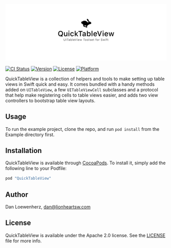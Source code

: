 ![](meta/repo-banner.png)

[![CI Status](https://img.shields.io/travis/lionheart/QuickTableView.svg?style=flat)](https://travis-ci.org/lionheart/QuickTableView)
[![Version](https://img.shields.io/cocoapods/v/QuickTableView.svg?style=flat)](http://cocoapods.org/pods/QuickTableView)
[![License](https://img.shields.io/cocoapods/l/QuickTableView.svg?style=flat)](http://cocoapods.org/pods/QuickTableView)
[![Platform](https://img.shields.io/cocoapods/p/QuickTableView.svg?style=flat)](http://cocoapods.org/pods/QuickTableView)

QuickTableView is a collection of helpers and tools to make setting up table views in Swift quick and easy. It comes bundled with a handy methods added on `UITableView`, a few `UITableViewCell` subclasses and a protocol that help make registering cells to table views easier, and adds two view controllers to bootstrap table view layouts.

## Usage

To run the example project, clone the repo, and run `pod install` from the Example directory first.

## Installation

QuickTableView is available through [CocoaPods](http://cocoapods.org). To install
it, simply add the following line to your Podfile:

```ruby
pod "QuickTableView"
```

## Author

Dan Loewenherz, dan@lionheartsw.com

## License

QuickTableView is available under the Apache 2.0 license. See the [LICENSE](LICENSE) file for more info.
